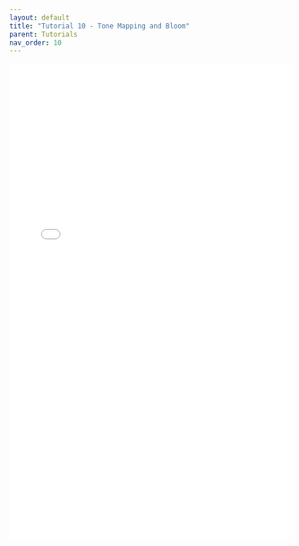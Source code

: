 ```yaml
---
layout: default
title: "Tutorial 10 - Tone Mapping and Bloom"
parent: Tutorials
nav_order: 10
---
```


<embed src="{{ site.baseurl }}/pdfs/Tutorial%2010%20-%20Tone%20Mapping%20and%20Bloom.pdf" type="application/pdf" width="100%" height="850px" />